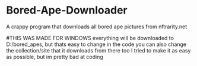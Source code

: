 # Bored-Ape-Downloader
A crappy program that downloads all bored ape pictures from nftrarity.net

#THIS WAS MADE FOR WINDOWS
  everything will be downloaded to D:/bored_apes, but thats easy to change in the code
  you can also change the collection/site that it downloads from there too
  I tried to make it as easy as possible, but im pretty bad at coding
